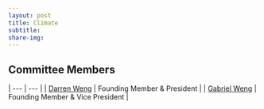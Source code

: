 ```yaml
---
layout: post
title: Climate
subtitle: 
share-img:
---
```


## Committee Members


| --- | --- |
| [Darren Weng](https://www.darrenweng.com) | Founding Member & President |
| [Gabriel Weng](https://www.gabrielweng.com) | Founding Member & Vice President |
